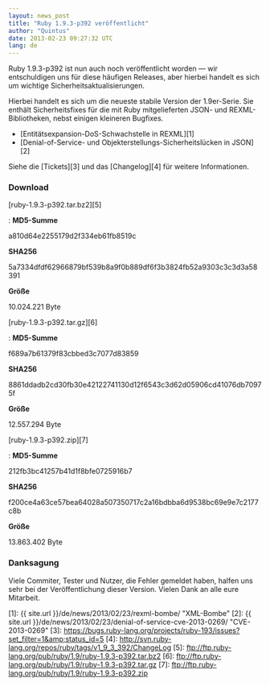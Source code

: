 ```yaml
---
layout: news_post
title: "Ruby 1.9.3-p392 veröffentlicht"
author: "Quintus"
date: 2013-02-23 09:27:32 UTC
lang: de
---
```


Ruby 1.9.3-p392 ist nun auch noch veröffentlicht worden — wir
entschuldigen uns für diese häufigen Releases, aber hierbei handelt es
sich um wichtige Sicherheitsaktualisierungen.

Hierbei handelt es sich um die neueste stabile Version der 1.9er-Serie.
Sie enthält Sicherheitsfixes für die mit Ruby mitgelieferten JSON- und
REXML-Bibliotheken, nebst einigen kleineren Bugfixes.

* [Entitätsexpansion-DoS-Schwachstelle in REXML][1]
* [Denial-of-Service- und Objekterstellungs-Sicherheitslücken in
  JSON][2]

Siehe die [Tickets][3] und das [Changelog][4] für weitere Informationen.

### Download

[ruby-1.9.3-p392.tar.bz2][5]

: **MD5-Summe**

  a810d64e2255179d2f334eb61fb8519c

  **SHA256**

  5a7334dfdf62966879bf539b8a9f0b889df6f3b3824fb52a9303c3c3d3a58391

  **Größe**

  10\.024.221 Byte

[ruby-1.9.3-p392.tar.gz][6]

: **MD5-Summe**

  f689a7b61379f83cbbed3c7077d83859

  **SHA256**

  8861ddadb2cd30fb30e42122741130d12f6543c3d62d05906cd41076db70975f

  **Größe**

  12\.557.294 Byte

[ruby-1.9.3-p392.zip][7]

: **MD5-Summe**

  212fb3bc41257b41d1f8bfe0725916b7

  **SHA256**

  f200ce4a63ce57bea64028a507350717c2a16bdbba6d9538bc69e9e7c2177c8b

  **Größe**

  13\.863.402 Byte

### Danksagung

Viele Commiter, Tester und Nutzer, die Fehler gemeldet haben, halfen uns
sehr bei der Veröffentlichung dieser Version. Vielen Dank an alle eure
Mitarbeit.



[1]: {{ site.url }}/de/news/2013/02/23/rexml-bombe/ "XML-Bombe"
[2]: {{ site.url }}/de/news/2013/02/23/denial-of-service-cve-2013-0269/ "CVE-2013-0269"
[3]: https://bugs.ruby-lang.org/projects/ruby-193/issues?set_filter=1&amp;status_id=5
[4]: http://svn.ruby-lang.org/repos/ruby/tags/v1_9_3_392/ChangeLog
[5]: ftp://ftp.ruby-lang.org/pub/ruby/1.9/ruby-1.9.3-p392.tar.bz2
[6]: ftp://ftp.ruby-lang.org/pub/ruby/1.9/ruby-1.9.3-p392.tar.gz
[7]: ftp://ftp.ruby-lang.org/pub/ruby/1.9/ruby-1.9.3-p392.zip
